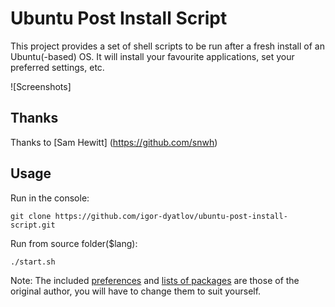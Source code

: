 # Ubuntu Post Install Script
This project provides a set of shell scripts to be run after a fresh install of an Ubuntu(-based) OS. It will install your favourite applications, set your preferred settings, etc.

![Screenshots]

## Thanks
Thanks to 
[Sam Hewitt] (https://github.com/snwh)  

## Usage

Run in the console:

    git clone https://github.com/igor-dyatlov/ubuntu-post-install-script.git

Run from source folder($lang):

    ./start.sh

Note: The included [preferences](English/functions/configure) and [lists of packages](English/data) are those of the original author, you will have to change them to suit yourself.
